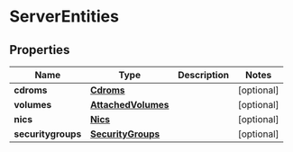 # ServerEntities

## Properties
| Name | Type | Description | Notes |
| ------------ | ------------- | ------------- | ------------- |
| **cdroms** | [**Cdroms**](Cdroms.md) |  | [optional]  |
| **volumes** | [**AttachedVolumes**](AttachedVolumes.md) |  | [optional]  |
| **nics** | [**Nics**](Nics.md) |  | [optional]  |
| **securitygroups** | [**SecurityGroups**](SecurityGroups.md) |  | [optional]  |


